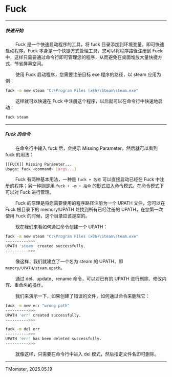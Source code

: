 # Fuck

---

##### 快速开始

        Fuck 是一个快速启动程序的工具，将 fuck 目录添加到环境变量，即可快速启动程序。Fuck 本身是一个快捷方式管理工具，您可以将程序路径注册到 Fuck 中，这样只需要通过命令行即可管理您的程序，从而避免在桌面堆放大量快捷方式，节省屏幕空间。

        使用 Fuck 启动程序，您需要注册目标 exe 程序的路径，以 steam 应用为例：

```bash
fuck -m new steam "C:\Program Files (x86)\Steam\steam.exe"
```

        这样就可以快速在 Fuck 中注册这个程序，以后就可以在命令行中快速地启动：

```bash
fuck steam
```

---

##### Fuck 的命令

        在命令行中输入 fuck 后，会提示 Missing Parameter，然后就可以看到 fuck 的用法：

```bash
[[FUCK]] Missing Parameter...
Usage: fuck <command> [args...]
```

        Fuck 有两种基本用法，一种是 `fuck + 名称` 可以直接启动已经在 Fuck 中注册的程序；另一种则是用 `fuck + -m + 指令` 的形式进入命令模式。在命令模式下可以对 Fuck 进行管理。

        Fuck 的原理是将您需要使用的程序路径注册为一个 UPATH 文件，您可以在 Fuck 根目录下的 memory/UPATH 处找到所有已经注册的 UPATH，在您第一次使用 Fuck 的时候，这个目录应该是空的。

        现在我们来看如何通过命令创建一个 UPATH：

```bash
fuck -m new steam "C:\Program Files (x86)\Steam\steam.exe"
---------->>>
UPATH 'steam' created successfully.
---------->>>
```

        像这样，我们就建立了一个名为 steam 的 UPATH，即 `memory/UPATH/steam.upath`。

        通过 del、update、rename 命令，可以对已有的 UPATH 进行删除、修改内容、重命名的操作。

        我们来演示一下，如果创建了错误的文件，如何通过命令来删除它：

```bash
fuck -m new err "wrong path"
---------->>>
UPATH 'err' created successfully.
---------->>>

fuck -m del err
---------->>>
UPATH 'err' has been deleted successfully.
---------->>>
```

        就像这样，只需要在命令行中进入 del 模式，然后指定文件名即可删除。

---

TMomster, 2025.05.19
